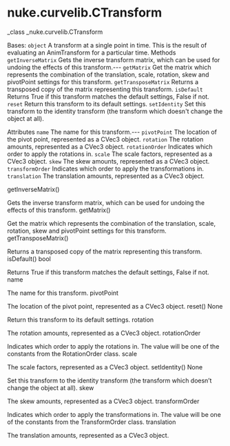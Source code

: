 # nuke.curvelib.CTransform
_class _nuke.curvelib.CTransform

Bases: `object`
A transform at a single point in time.
This is the result of evaluating an AnimTransform for a particular time.
Methods
`getInverseMatrix`  Gets the inverse transform matrix, which can be used for undoing the effects of this transform.---
`getMatrix`  Get the matrix which represents the combination of the translation, scale, rotation, skew and pivotPoint settings for this transform.
`getTransposeMatrix`  Returns a transposed copy of the matrix representing this transform.
`isDefault`  Returns True if this transform matches the default settings, False if not.
`reset`  Return this transform to its default settings.
`setIdentity`  Set this transform to the identity transform (the transform which doesn't change the object at all).

Attributes
`name`  The name for this transform.---
`pivotPoint`  The location of the pivot point, represented as a CVec3 object.
`rotation`  The rotation amounts, represented as a CVec3 object.
`rotationOrder`  Indicates which order to apply the rotations in.
`scale`  The scale factors, represented as a CVec3 object.
`skew`  The skew amounts, represented as a CVec3 object.
`transformOrder`  Indicates which order to apply the transformations in.
`translation`  The translation amounts, represented as a CVec3 object.

getInverseMatrix()

Gets the inverse transform matrix, which can be used for undoing the effects of this transform.
getMatrix()

Get the matrix which represents the combination of the translation, scale, rotation, skew and pivotPoint settings for this transform.
getTransposeMatrix()

Returns a transposed copy of the matrix representing this transform.
isDefault()  bool

Returns True if this transform matches the default settings, False if not.
name

The name for this transform.
pivotPoint

The location of the pivot point, represented as a CVec3 object.
reset()  None

Return this transform to its default settings.
rotation

The rotation amounts, represented as a CVec3 object.
rotationOrder

Indicates which order to apply the rotations in. The value will be one of the constants from the RotationOrder class.
scale

The scale factors, represented as a CVec3 object.
setIdentity()  None

Set this transform to the identity transform (the transform which doesn’t change the object at all).
skew

The skew amounts, represented as a CVec3 object.
transformOrder

Indicates which order to apply the transformations in. The value will be one of the constants from the TransformOrder class.
translation

The translation amounts, represented as a CVec3 object.